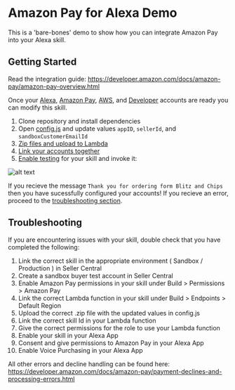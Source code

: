 # Amazon Pay for Alexa Demo
This is a 'bare-bones' demo to show how you can integrate Amazon Pay into your Alexa skill.  

## Getting Started
Read the integration guide: https://developer.amazon.com/docs/amazon-pay/amazon-pay-overview.html
  
Once your [Alexa](https://alexa.amazon.com/), [Amazon Pay](https://pay.amazon.com/), [AWS](https://aws.amazon.com/), and [Developer](https://developer.amazon.com/) accounts are ready you can modify this skill.
1. Clone repository and install dependencies
2. Open [config.js](config.js) and update values `appID`, `sellerId`, and `sandboxCustomerEmailId`
3. [Zip files and upload to Lambda](https://developer.amazon.com/docs/custom-skills/deploy-a-sample-skill-to-aws-lambda.html#preparing-a-nodejs-sample-to-deploy-in-lambda)
4. [Link your accounts together](https://developer.amazon.com/docs/amazon-pay/integrate-skill-with-amazon-pay-v2.html#link_sc)
5. [Enable testing](https://developer.amazon.com/docs/devconsole/test-your-skill.html) for your skill and invoke it:  

  ![alt text](https://i.imgur.com/joMdlZl.png)

If you recieve the message `Thank you for ordering form Blitz and Chips` then you have sucessfully configured your accounts! If you recieve an error, proceed to the [troubleshooting section](https://github.com/xengravity/amazon-pay-alexa-demo#troubleshooting).

## Troubleshooting

If you are encountering issues with your skill, double check that you have completed the following:
1. Link the correct skill in the appropriate environment ( Sandbox / Production ) in Seller Central
2. Create a sandbox buyer test account in Seller Central
3. Enable Amazon Pay permissions in your skill under Build > Permissions > Amazon Pay
4. Link the correct Lambda function in your skill under Build > Endpoints > Default Region
5. Upload the correct .zip file with the updated values in config.js
6. Link the correct skill Id in your Lambda function
7. Give the correct permissions for the role to use your Lambda function
8. Enable your skill in your Alexa App
9. Consent and give permissions to Amazon Pay in your Alexa App
10. Enable Voice Purchasing in your Alexa App

All other errors and decline handling can be found here: https://developer.amazon.com/docs/amazon-pay/payment-declines-and-processing-errors.html

